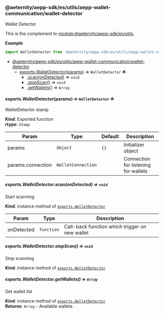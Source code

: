 <a id="module_@aeternity/aepp-sdk/es/utils/aepp-wallet-communication/wallet-detector"></a>

### @aeternity/aepp-sdk/es/utils/aepp-wallet-communication/wallet-detector
Wallet Detector

This is the complement to [module:@aeternity/aepp-sdk/es/utils](module:@aeternity/aepp-sdk/es/utils).

**Example**  
```js
import WalletDetector from '@aeternity/aepp-sdk/es/utils/aepp-wallet-communication/wallet-detector'
```

* [@aeternity/aepp-sdk/es/utils/aepp-wallet-communication/wallet-detector](#module_@aeternity/aepp-sdk/es/utils/aepp-wallet-communication/wallet-detector)
    * [exports.WalletDetector(params)](#exp_module_@aeternity/aepp-sdk/es/utils/aepp-wallet-communication/wallet-detector--exports.WalletDetector) ⇒ `WalletDetector` ⏏
        * [.scan(onDetected)](#module_@aeternity/aepp-sdk/es/utils/aepp-wallet-communication/wallet-detector--exports.WalletDetector+scan) ⇒ `void`
        * [.stopScan()](#module_@aeternity/aepp-sdk/es/utils/aepp-wallet-communication/wallet-detector--exports.WalletDetector+stopScan) ⇒ `void`
        * [.getWallets()](#module_@aeternity/aepp-sdk/es/utils/aepp-wallet-communication/wallet-detector--exports.WalletDetector+getWallets) ⇒ `Array`

<a id="exp_module_@aeternity/aepp-sdk/es/utils/aepp-wallet-communication/wallet-detector--exports.WalletDetector"></a>

#### exports.WalletDetector(params) ⇒ `WalletDetector` ⏏
WalletDetector stamp

**Kind**: Exported function  
**rtype**: `Stamp`

| Param | Type | Default | Description |
| --- | --- | --- | --- |
| params | `Object` | <code>{}</code> | Initializer object |
| params.connection | `WalletConnection` |  | Connection for listening for wallets |

<a id="module_@aeternity/aepp-sdk/es/utils/aepp-wallet-communication/wallet-detector--exports.WalletDetector+scan"></a>

##### exports.WalletDetector.scan(onDetected) ⇒ `void`
Start scanning

**Kind**: instance method of [`exports.WalletDetector`](#exp_module_@aeternity/aepp-sdk/es/utils/aepp-wallet-communication/wallet-detector--exports.WalletDetector)  

| Param | Type | Description |
| --- | --- | --- |
| onDetected | `function` | Call-back function which trigger on new wallet |

<a id="module_@aeternity/aepp-sdk/es/utils/aepp-wallet-communication/wallet-detector--exports.WalletDetector+stopScan"></a>

##### exports.WalletDetector.stopScan() ⇒ `void`
Stop scanning

**Kind**: instance method of [`exports.WalletDetector`](#exp_module_@aeternity/aepp-sdk/es/utils/aepp-wallet-communication/wallet-detector--exports.WalletDetector)  
<a id="module_@aeternity/aepp-sdk/es/utils/aepp-wallet-communication/wallet-detector--exports.WalletDetector+getWallets"></a>

##### exports.WalletDetector.getWallets() ⇒ `Array`
Get wallet list

**Kind**: instance method of [`exports.WalletDetector`](#exp_module_@aeternity/aepp-sdk/es/utils/aepp-wallet-communication/wallet-detector--exports.WalletDetector)  
**Returns**: `Array` - Available wallets  
